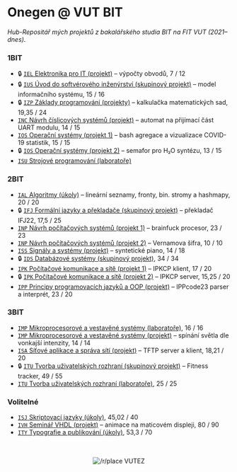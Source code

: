 # Onegen @ VUT BIT

*Hub-Repositář mých projektů z bakalářského studia BIT na FIT VUT (2021–dnes).*

### 1BIT

- <span title="soukromý archiv">🔒</span> [`IEL`  Elektronika pro IT (projekt)](https://github.com/onegentig/VUT-FIT-IEL2021-projekt) – výpočty obvodů, 7 / 12
- <span title="soukromý archiv">🔒</span> [`IUS` Úvod do softvérového inženýrství (skupinový projekt)](https://github.com/onegentig/sukromne/tree/main/archv/VUT-FIT/IUS2021-projekty) – model informačního systému, 15 / 16
- <span title="soukromý archiv – zbytek skupiny nesouhlasil se zveřejněním">🔒</span> [`IZP` Základy programování (projekty)](https://github.com/onegentig/sukromne/tree/main/archv/VUT-FIT/IZP2021-projekty) – kalkulačka matematických sad, 19,35 / 24
- [`INC` Návrh číslicových systémů (projekt)](https://github.com/onegentig/VUT-FIT-INC2022-projekt) – automat na přijímací část UART modulu, 14 / 15
- [`IOS` Operační systémy (projekt 1)](https://github.com/onegentig/VUT-FIT-IOS2022-projekt1) – bash agregace a vizualizace COVID-19 statistik, 15 / 15
- <span title="soukromý archiv">🔒</span> [`IOS` Operační systémy (projekt 2)](https://github.com/onegentig/VUT-FIT-IOS2022-projekt2) – semafor pro H₂O syntézu, 13 / 15
- [`ISU` Strojové programování (laboratoře)](https://github.com/onegentig/VUT-FIT-ISU2022-cvicenia)

### 2BIT

- [`IAL` Algoritmy (úkoly)](https://github.com/onegentig/VUT-FIT-IAL2022-ulohy) – lineární seznamy, fronty, bin. stromy a hashmapy, 20 / 20
- <span title="soukromý archiv – zbytek skupiny nesouhlasil se zveřejněním">🔒</span> [`IFJ` Formální jazyky a překladače (skupinový projekt)](https://github.com/onegentig/VUT-FIT-IFJ2022-projekt) – překladač IFJ22, 17,5 / 25
- [`INP` Návrh počítačových systémů (projekt 1)](https://github.com/onegentig/VUT-FIT-INP2022-projekt1) – brainfuck procesor, 23 / 23
- [`INP` Návrh počítačových systémů (projekt 2)](https://github.com/onegentig/VUT-FIT-INP2022-projekt2) – Vernamova šifra, 10 / 10
- [`ISS` Signály a systémy (projekt)](https://github.com/onegentig/VUT-FIT-ISS2022-projekt) – syntetické piano, 14 / 18
- <span title="soukromý archiv – zbytek skupiny nesouhlasil se zveřejněním">🔒</span> [`IDS` Databázové systémy (skupinový projekt)](https://github.com/onegentig/VUT-FIT-IDS2023-projekt), 34 / 34
- [`IPK` Počítačové komunikace a sítě (projekt 1)](https://github.com/onegentig/VUT-FIT-IPK2023-projekt1) – IPKCP klient, 17 / 20
- <span title="soukromý archiv">🔒</span> [`IPK` Počítačové komunikace a sítě (projekt 2)](https://github.com/onegentig/VUT-FIT-IPK2023-projekt2) – IPKCP server, 15,25 / 20
- [`IPP` Principy programovacích jazyků a OOP (projekt)](https://github.com/onegentig/VUT-FIT-IPP2023-projekt) – IPPcode23 parser a interprét, 23 / 20

### 3BIT

- [`IMP` Mikroprocesorové a vestavěné systémy (laboratoře)](https://github.com/onegentig/VUT-FIT-IMP2023-cvicenia), 16 / 16
- [`IMP` Mikroprocesorové a vestavěné systémy (projekt)](https://github.com/onegentig/VUT-FIT-IMP2023-projekt) – spínání světla dle vonkajší intenzity, 14 / 14
- [`ISA` Síťové aplikace a správa sítí (projekt)](https://github.com/onegentig/VUT-FIT-ISA2023-projekt) – TFTP server a klient, 18,21 / 20
- <span title="soukromý archiv – zbytek skupiny nesouhlasil se zveřejněním">🔒</span> [`ITU` Tvorba uživatelských rozhraní (skupinový projekt)](https://github.com/onegentig/ITU-projekt) – Fitness tracker, 49 / 55
- [`ITU` Tvorba uživatelských rozhraní (laboratoře)](https://github.com/onegentig/VUT-FIT-ITU2023-cvicenia), 25 / 25


### Volitelné

- [`ISJ` Skriptovací jazyky (úkoly)](https://github.com/onegentig/VUT-FIT-ISJ2023-projekty), 45,02 / 40
- [`IVH` Seminář VHDL (projekt)](https://github.com/onegentig/VUT-FIT-IVH2023-projekt) – animace na maticovém displeji, 80 / 90
- [`ITY` Typografie a publikování (úkoly)](https://github.com/onegentig/VUT-FIT-ITY2023-projekty), 53,3 / 70

<div align="center"><br /><br />
  <img src="https://github.com/onegentig/onegentig/assets/84882649/3513d5bc-1f52-4b2d-8594-2201a86bff97" alt="/r/place VUTEZ" />
</div>
